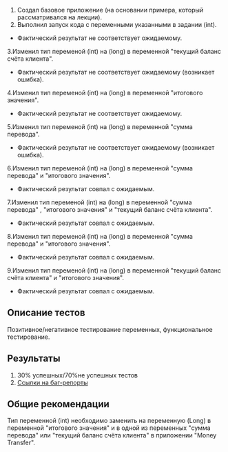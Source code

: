 1. Создал базовое приложение (на основании примера, который рассматривался на лекции).
2. Выполнил запуск кода с переменными указанными в задании (int). 

 - Фактический результат не соответствует ожидаемому.

3.Изменил тип переменой (int) на (long) в переменной "текущий баланс счёта клиента". 

 - Фактический результат не соответствует ожидаемому (возникает ошибка).

4.Изменил тип переменой (int) на (long) в переменной "итогового значения". 

- Фактический результат не соответствует ожидаемому.

5.Изменил тип переменой (int) на (long) в переменной "сумма перевода". 

- Фактический результат не соответствует ожидаемому (возникает ошибка).

6.Изменил тип переменой (int) на (long) в переменной "сумма перевода" и  "итогового значения". 

- Фактический результат совпал с ожидаемым.

7.Изменил тип переменой (int) на (long) в переменной "сумма перевода" , "итогового значения" и  "текущий баланс счёта клиента". 

- Фактический результат совпал с ожидаемым.

8.Изменил тип переменой (int) на (long) в переменной "сумма перевода" и "итогового значения".

- Фактический результат совпал с ожидаемым.

9.Изменил тип переменой (int) на (long) в переменной "текущий баланс счёта клиента" и "итогового значения".

- Фактический результат совпал с ожидаемым.


## Описание тестов

 Позитивное/негативное тестирование переменных, функциональное тестирование.

## Результаты

1. 30% успешных/70%не успешных тестов
2. [Ссылки на баг-репорты](https://github.com/Stepan164i/Javaqa-DZ-2.1/issues/1)

## Общие рекомендации

Тип переменной (int) необходимо заменить на переменную (Long)  в переменной "итогового значения" и в одной из переменных  "сумма перевода" или "текущий баланс счёта клиента" в приложении "Money Transfer".
